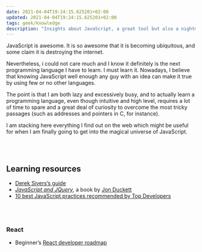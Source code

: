 ```yaml
---
date: 2021-04-04T19:24:15.625201+02:00
updated: 2021-04-04T19:24:15.625201+02:00
tags: geek/knowledge
description: "Insights about JavaScript, a great tool but also a nightmare."
---
```

JavaScript is awesome. It is so awesome that it is becoming ubiquitous, and some claim it is destroying the internet.

Nevertheless, i could not care much and I know it definitely is the next programming language I have to learn. I must learn it. Nowadays, I believe that knowing JavaScript well enough any guy with an idea can make it true by using few or no other languages.

The point is that I am both lazy and excessively busy, and to actually learn a programming language, even though intuitive and high level, requires a lot of time to spare and a great deal of curiosity to overcome the most tricky passages (such as addresses and pointers in C, for instance).

I am stacking here everything I find out on the web which might be useful for when I am finally going to get into the magical universe of JavaScript.

<br>
<br>

## Learning resources

- [Derek Sivers’s guide](https://sivers.org/learn-js)
- <cite><a href="http://www.javascriptbook.com/"  target="_blank" title="JavaScript and JQuery">JavaScript and JQuery</a></cite>, a book by [Jon Duckett](https://en.wikipedia.org/wiki/John_Duckett "Jon Duckett on Wikipedia")
- [10 best JavaScript practices recommended by Top Developers](https://blog.hrithwik.me/10-best-javascript-practices-recommended-by-top-developers "10 best JavaScript practices recommended by Top Developers")

<br>
<br>

### React

- Beginner’s [React developer roadmap](https://dev.to/monicafidalgo/react-developer-roadmap-beginners-guide-14fc "React developer roadmap")